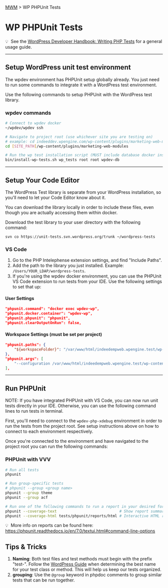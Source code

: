 [MWM](README.md) > WP PHPUnit Tests

# WP PHPUnit Tests

:bulb:&nbsp; See the [WordPress Developer Handbook: Writing PHP Tests](https://make.wordpress.org/core/handbook/testing/automated-testing/writing-phpunit-tests/) for a general usage guide.

---

## Setup WordPress unit test environment

The wpdev environment has PHPUnit setup globally already. You just need to run some commands to integrate it with a WordPress test environment.

Use the following commands to setup PHPUnit with the WordPress test library.

### wpdev commands

```bash
# Connect to wpdev docker
~/wpdev/wpdev ssh

# Navigate to project root (use whichever site you are testing on)
# example: cd indeeddev.wpengine.com/wp-content/plugins/marketing-web-modules
cd [SITE_PATH]/wp-content/plugins/marketing-web-modules

# Run the wp test installation script (MUST include database docker instance)
bin/install-wp-tests.sh wp_tests root root wpdev-db
```

---

## Setup Your Code Editor

The WordPress Test library is separate from your WordPress installation, so you'll need to let your Code Editor know about it.

You can download the library locally in order to include these files, even though you are actually accessing them within docker.

Download the test library to your user directory with the following command:
```
svn co https://unit-tests.svn.wordpress.org/trunk ~/wordpress-tests
```

### VS Code

1. Go to the PHP Intelephense extension settings, and find "Include Paths".
2. Add the path to the library you just installed. Example: `/Users/YOUR_LDAP/wordpress-tests`.
3. If you're using the wpdev docker environment, you can use the PHPUnit VS Code extension to run tests from your IDE. Use the following settings to set that up:

#### User Settings
```json
"phpunit.command": "docker exec wpdev-wp",
"phpunit.docker.container": "wpdev-wp",
"phpunit.phpunit": "phpunit",
"phpunit.clearOutputOnRun": false,
```

#### Workspace Settings (must be set per project)
```json
"phpunit.paths": {
    "${workspaceFolder}": "/var/www/html/indeedempweb.wpengine.test/wp-content/plugins/marketing-web-modules",
},
"phpunit.args": [
    "--configuration /var/www/html/indeedempweb.wpengine.test/wp-content/plugins/marketing-web-modules/phpunit.xml"
],
```

---

## Run PHPUnit

NOTE: If you have integrated PHPUnit with VS Code, you can now run unit tests directly in your IDE. Otherwise, you can use the following command lines to run tests in terminal.

First, you'll need to connect to the `wpdev-php-xdebug` environment in order to run the tests from the project root. See setup instructions above on how to connect to each environment respectively.

Once you're connected to the environment and have navigated to the project root you can run the following commands:

### PHPUnit with VVV

```bash
# Run all tests
phpunit

# Run group-specific tests
# phpunit --group <group name>
phpunit --group theme
phpunit --group acf

# Run one of the following commands to run a report in your desired format:
phpunit --coverage-text                            # Show report summary in terminal
phpunit --coverage-html tests/phpunit/reports/html # Interactive HTML report with dashboard
```

:bulb:&nbsp; More info on reports can be found here: https://phpunit.readthedocs.io/en/7.0/textui.html#command-line-options


## Tips & Tricks

1. **Naming**: Both test files and test methods must begin with the prefix "test-". Follow the [WordPress Guide](https://make.wordpress.org/core/handbook/testing/automated-testing/writing-phpunit-tests/) when determining the best name for your test class or method. This will help us keep our tests organized.
2. **grouping**: Use the `@group` keyword in phpdoc comments to group similar tests that can be run together.
